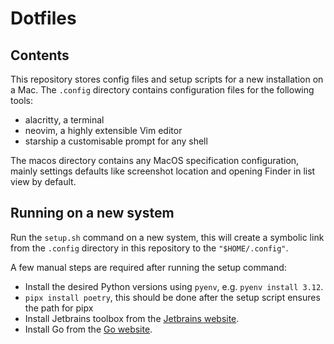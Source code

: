 # Dotfiles

## Contents

This repository stores config files and setup scripts for a new installation on a Mac. The `.config` directory contains configuration files for the following tools:

* alacritty, a terminal
* neovim, a highly extensible Vim editor
* starship a customisable prompt for any shell

The macos directory contains any MacOS specification configuration, mainly settings defaults like screenshot location and opening Finder in list view by default.

## Running on a new system

Run the `setup.sh` command on a new system, this will create a symbolic link from the `.config` directory in this repository to the `"$HOME/.config"`.

A few manual steps are required after running the setup command:

* Install the desired Python versions using `pyenv`, e.g. `pyenv install 3.12`.
* `pipx install poetry`, this should be done after the setup script ensures the path for pipx
* Install Jetbrains toolbox from the [Jetbrains website](https://www.jetbrains.com/toolbox-app/).
* Install Go from the [Go website](https://go.dev/dl/).

